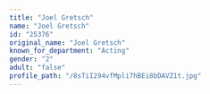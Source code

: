 ```yaml
---
title: "Joel Gretsch"
name: "Joel Gretsch"
id: "25376"
original_name: "Joel Gretsch"
known_for_department: "Acting"
gender: "2"
adult: "false"
profile_path: "/8sTiI294vfMpli7hBEi8bDAVZ1t.jpg"
---
```

